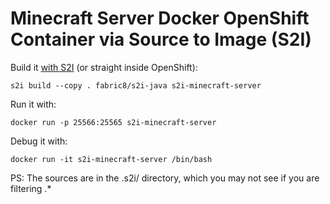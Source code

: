 # Minecraft Server Docker OpenShift Container via Source to Image (S2I)

Build it [with S2I](https://github.com/openshift/source-to-image) (or straight inside OpenShift):

    s2i build --copy . fabric8/s2i-java s2i-minecraft-server

Run it with:

    docker run -p 25566:25565 s2i-minecraft-server

Debug it with:

    docker run -it s2i-minecraft-server /bin/bash

PS: The sources are in the .s2i/ directory, which you may not see if you are filtering .*

